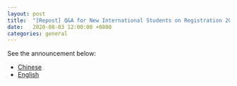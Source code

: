```yaml
---
layout: post
title:  "[Repost] Q&A for New International Students on Registration 2020"
date:   2020-08-03 12:00:00 +0800
categories: general
---
```


See the announcement below: 

- [Chinese](http://sie.xjtu.edu.cn/info/1021/1515.htm)
- [English](http://sie.xjtu.edu.cn/en/info/1142/1353.htm)